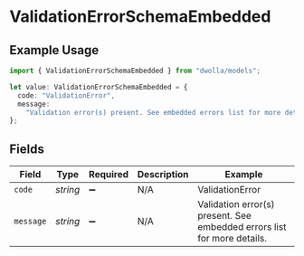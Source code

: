 # ValidationErrorSchemaEmbedded

## Example Usage

```typescript
import { ValidationErrorSchemaEmbedded } from "dwolla/models";

let value: ValidationErrorSchemaEmbedded = {
  code: "ValidationError",
  message:
    "Validation error(s) present. See embedded errors list for more details.",
};
```

## Fields

| Field                                                                   | Type                                                                    | Required                                                                | Description                                                             | Example                                                                 |
| ----------------------------------------------------------------------- | ----------------------------------------------------------------------- | ----------------------------------------------------------------------- | ----------------------------------------------------------------------- | ----------------------------------------------------------------------- |
| `code`                                                                  | *string*                                                                | :heavy_minus_sign:                                                      | N/A                                                                     | ValidationError                                                         |
| `message`                                                               | *string*                                                                | :heavy_minus_sign:                                                      | N/A                                                                     | Validation error(s) present. See embedded errors list for more details. |